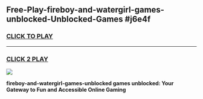 
## Free-Play-fireboy-and-watergirl-games-unblocked-Unblocked-Games #j6e4f
<h3>
<a href="https://news.freeplayer.one?title=fireboy-and-watergirl-games-unblocked&ref=8M">CLICK TO PLAY</a></h3>
<hr>

<h3>
<a href="https://news.freeplayer.one?title=fireboy-and-watergirl-games-unblocked&ref=8M">CLICK 2 PLAY</a>
  
</h3>

<a href="https://news.freeplayer.one?title=fireboy-and-watergirl-games-unblocked&ref=8M"><img src="https://clearcache.store/games.png"></a>


**fireboy-and-watergirl-games-unblocked games unblocked: Your Gateway to Fun and Accessible Online Gaming**
